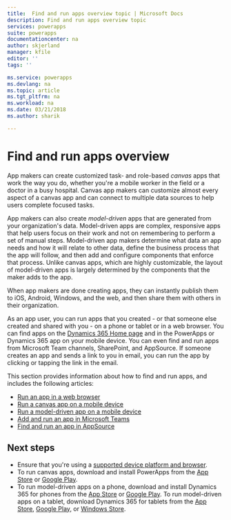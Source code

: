 ```yaml
---
title:  Find and run apps overview topic | Microsoft Docs
description: Find and run apps overview topic
services: powerapps
suite: powerapps
documentationcenter: na
author: skjerland
manager: kfile
editor: ''
tags: ''

ms.service: powerapps
ms.devlang: na
ms.topic: article
ms.tgt_pltfrm: na
ms.workload: na
ms.date: 03/21/2018
ms.author: sharik

---
```


# Find and run apps overview
App makers can create customized task- and role-based *canvas* apps that work the way you do, whether you're a mobile worker in the field or a doctor in a busy hospital. Canvas app makers can customize almost every aspect of a canvas app and can connect to multiple data sources to help users complete focused tasks.

App makers can also create *model-driven* apps that are generated from your organization's data. Model-driven apps are complex, responsive apps that help users focus on their work and not on remembering to perform a set of manual steps. Model-driven app makers determine what data an app needs and how it will relate to other data, define the business process that the app will follow, and then add and configure components that enforce that process. Unlike canvas apps, which are highly customizable, the layout of model-driven apps is largely determined by the components that the maker adds to the app.

When app makers are done creating apps, they can instantly publish them to iOS, Android, Windows, and the web, and then share them with others in their organization.

As an app user, you can run apps that you created - or that someone else created and shared with you - on a phone or tablet or in a web browser. You can find apps on the [Dynamics 365 Home page](https://home.dynamics.com/) and in the PowerApps or Dynamics 365 app on your mobile device. You can even find and run apps from Microsoft Team channels, SharePoint, and AppSource. If someone creates an app and sends a link to you in email, you can run the app by clicking or tapping the link in the email.

This section provides information about how to find and run apps, and includes the following articles:

* [Run an app in a web browser](run-app-browser.md)
* [Run a canvas app on a mobile device](run-app-client.md)
* [Run a model-driven app on a mobile device](run-app-client-model-driven.md)
* [Add and run an app in Microsoft Teams](open-app-embedded-in-teams.md)
* [Find and run an app in AppSource](app-source.md)

## Next steps
* Ensure that you're using a [supported device platform and browser](../maker/canvas-apps/limits-and-config.md).
* To run canvas apps, download and install PowerApps from the [App Store](https://itunes.apple.com/app/powerapps/id1047318566?mt=8) or [Google Play](https://play.google.com/store/apps/details?id=com.microsoft.msapps).
* To run model-driven apps on a phone, download and install Dynamics 365 for phones from the [App Store](https://itunes.apple.com/app/dynamics-crm-for-phones/id1003997947?ls=1&mt=8) or [Google Play](https://play.google.com/store/apps/details?id=com.microsoft.crm.crmphone). To run model-driven apps on a tablet, download Dynamics 365 for tablets from the [App Store](https://itunes.apple.com/app/microsoft-dynamics-crm/id678800460?mt=8), [Google Play](https://play.google.com/store/apps/details?id=com.microsoft.crm.crmtablet), or [Windows Store](https://www.microsoft.com/store/p/microsoft-dynamics-365/9nblggh4rfqp).
